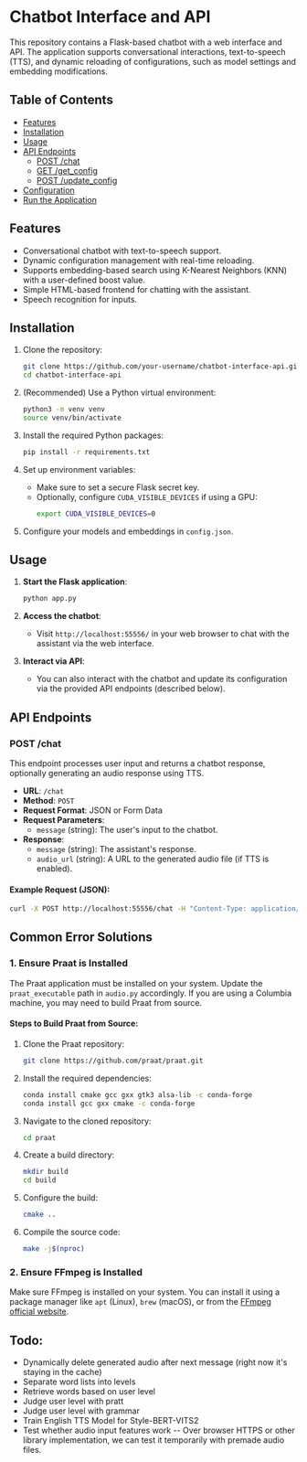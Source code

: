 # Chatbot Interface and API

This repository contains a Flask-based chatbot with a web interface and API. The application supports conversational interactions, text-to-speech (TTS), and dynamic reloading of configurations, such as model settings and embedding modifications.

## Table of Contents
- [Features](#features)
- [Installation](#installation)
- [Usage](#usage)
- [API Endpoints](#api-endpoints)
  - [POST /chat](#post-chat)
  - [GET /get_config](#get-get_config)
  - [POST /update_config](#post-update_config)
- [Configuration](#configuration)
- [Run the Application](#run-the-application)

## Features
- Conversational chatbot with text-to-speech support.
- Dynamic configuration management with real-time reloading.
- Supports embedding-based search using K-Nearest Neighbors (KNN) with a user-defined boost value.
- Simple HTML-based frontend for chatting with the assistant.
- Speech recognition for inputs.

## Installation

1. Clone the repository:
    ```bash
    git clone https://github.com/your-username/chatbot-interface-api.git
    cd chatbot-interface-api
    ```

2. (Recommended) Use a Python virtual environment:
    ```bash
    python3 -m venv venv
    source venv/bin/activate
    ```

3. Install the required Python packages:
    ```bash
    pip install -r requirements.txt
    ```

4. Set up environment variables:
    - Make sure to set a secure Flask secret key.
    - Optionally, configure `CUDA_VISIBLE_DEVICES` if using a GPU:
      ```bash
      export CUDA_VISIBLE_DEVICES=0
      ```

4. Configure your models and embeddings in `config.json`.

## Usage

1. **Start the Flask application**:
    ```bash
    python app.py
    ```

2. **Access the chatbot**:
    - Visit `http://localhost:55556/` in your web browser to chat with the assistant via the web interface.

3. **Interact via API**:
    - You can also interact with the chatbot and update its configuration via the provided API endpoints (described below).

## API Endpoints

### POST /chat

This endpoint processes user input and returns a chatbot response, optionally generating an audio response using TTS.

- **URL**: `/chat`
- **Method**: `POST`
- **Request Format**: JSON or Form Data
- **Request Parameters**:
    - `message` (string): The user's input to the chatbot.
- **Response**:
    - `message` (string): The assistant's response.
    - `audio_url` (string): A URL to the generated audio file (if TTS is enabled).

#### Example Request (JSON):

```bash
curl -X POST http://localhost:55556/chat -H "Content-Type: application/json" -d '{"message": "Hello!"}'
```

## Common Error Solutions

### 1. Ensure Praat is Installed
The Praat application must be installed on your system. Update the `praat_executable` path in `audio.py` accordingly. If you are using a Columbia machine, you may need to build Praat from source.

#### Steps to Build Praat from Source:
1. Clone the Praat repository:
   ```bash
   git clone https://github.com/praat/praat.git
   ```
2. Install the required dependencies:
   ```bash
   conda install cmake gcc gxx gtk3 alsa-lib -c conda-forge
   conda install gcc gxx cmake -c conda-forge
   ```
3. Navigate to the cloned repository:
   ```bash
   cd praat
   ```
4. Create a build directory:
   ```bash
   mkdir build
   cd build
   ```
5. Configure the build:
   ```bash
   cmake ..
   ```
6. Compile the source code:
   ```bash
   make -j$(nproc)
   ```

### 2. Ensure FFmpeg is Installed
Make sure FFmpeg is installed on your system. You can install it using a package manager like `apt` (Linux), `brew` (macOS), or from the [FFmpeg official website](https://ffmpeg.org/download.html).

## Todo:
- Dynamically delete generated audio after next message (right now it's staying in the cache)
- Separate word lists into levels
- Retrieve words based on user level
- Judge user level with pratt
- Judge user level with grammar
- Train English TTS Model for Style-BERT-VITS2
- Test whether audio input features work -- Over browser HTTPS or other library implementation, we can test it temporarily with premade audio files.